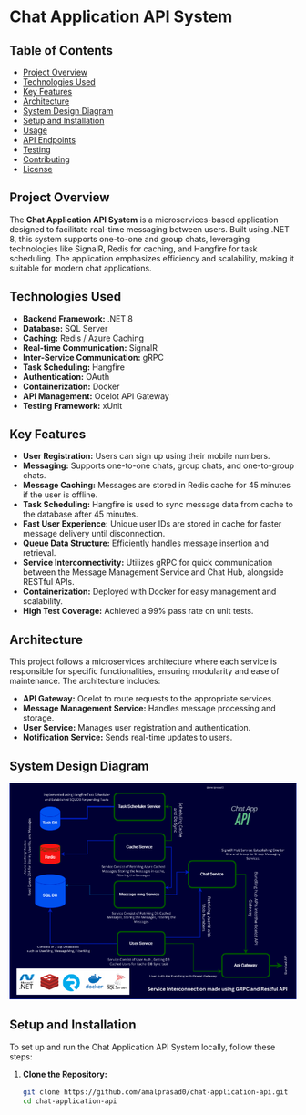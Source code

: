 # Chat Application API System

## Table of Contents
- [Project Overview](#project-overview)
- [Technologies Used](#technologies-used)
- [Key Features](#key-features)
- [Architecture](#architecture)
- [System Design Diagram](#system-design-diagram)
- [Setup and Installation](#setup-and-installation)
- [Usage](#usage)
- [API Endpoints](#api-endpoints)
- [Testing](#testing)
- [Contributing](#contributing)
- [License](#license)

## Project Overview
The **Chat Application API System** is a microservices-based application designed to facilitate real-time messaging between users. Built using .NET 8, this system supports one-to-one and group chats, leveraging technologies like SignalR, Redis for caching, and Hangfire for task scheduling. The application emphasizes efficiency and scalability, making it suitable for modern chat applications.

## Technologies Used
- **Backend Framework:** .NET 8
- **Database:** SQL Server
- **Caching:** Redis / Azure Caching
- **Real-time Communication:** SignalR
- **Inter-Service Communication:** gRPC
- **Task Scheduling:** Hangfire
- **Authentication:** OAuth
- **Containerization:** Docker
- **API Management:** Ocelot API Gateway
- **Testing Framework:** xUnit

## Key Features
- **User Registration:** Users can sign up using their mobile numbers.
- **Messaging:** Supports one-to-one chats, group chats, and one-to-group chats.
- **Message Caching:** Messages are stored in Redis cache for 45 minutes if the user is offline.
- **Task Scheduling:** Hangfire is used to sync message data from cache to the database after 45 minutes.
- **Fast User Experience:** Unique user IDs are stored in cache for faster message delivery until disconnection.
- **Queue Data Structure:** Efficiently handles message insertion and retrieval.
- **Service Interconnectivity:** Utilizes gRPC for quick communication between the Message Management Service and Chat Hub, alongside RESTful APIs.
- **Containerization:** Deployed with Docker for easy management and scalability.
- **High Test Coverage:** Achieved a 99% pass rate on unit tests.

## Architecture
This project follows a microservices architecture where each service is responsible for specific functionalities, ensuring modularity and ease of maintenance. The architecture includes:

- **API Gateway:** Ocelot to route requests to the appropriate services.
- **Message Management Service:** Handles message processing and storage.
- **User Service:** Manages user registration and authentication.
- **Notification Service:** Sends real-time updates to users.

## System Design Diagram
![System Design Diagram](https://github.com/amalprasad0/hudyio-microservices-console-app/blob/master/CHATAPP%20SYSTEM%20DESIGN.png?raw=true)

## Setup and Installation
To set up and run the Chat Application API System locally, follow these steps:

1. **Clone the Repository:**
   ```bash
   git clone https://github.com/amalprasad0/chat-application-api.git
   cd chat-application-api
